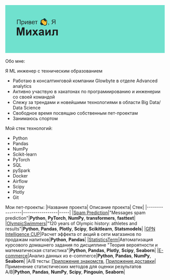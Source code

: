 ![header](header.png)

Обо мне: 

Я ML инженер с техническим образованием
- Работаю в консалтинговой компании Glowbyte в отделе Advanced analytics
- Активно участвую в хакатонах по програмиированию и инженерии со своей командой
- Слежу за трендами и новейшими технологиями в области Big Data/ Data Science
- Свободное время посвящаю собственным пет-проектам
- Занимаюсь спортом 

Мой стек технологий:

- Python
- Pandas
- NumPy
- Scikit-learn
- PyTorch
- SQL
- pySpark
- Docker
- Airflow
- Scipy
- Plotly
- Git

Мои пет-проекты:
|Название проекта| Описание проекта| Стек|
|----------------|-----------------|-----|
|[Spam Prediction](https://github.com/Mihail-Olegovich/Spam-prediction)|"Messages spam prediction"|**Python**, **PyTorch**, **NumPy**, **transformers**, **fasttext**|
|[OlympicSwimmers](https://github.com/Mihail-Olegovich/OlympicSwimmers)|"120 years of Olympic history: athletes and results"|**Python**, **Pandas**, **Plotly**, **Scipy**, **Scikitlearn**, **Statsmodels**|
|[GPN Intelligence CUP](https://github.com/Mihail-Olegovich/GPN_CUP/tree/master)|Расчет эффекта от акций в сети магазинов по продажам напитков|**Python**, **Pandas**|
|[StatisticsTerm](https://github.com/Mihail-Olegovich/StatisticsTerm/tree/master)|Автоматизация курсового домашнего задания по дисциплине "Теория вероятности и математическая статистика"|**Python**, **Pandas**, **Plotly**, **Scipy**, **Seaborn**|
|[E-commerce](https://github.com/Mihail-Olegovich/Karpov_courses_lessons_and_projects/tree/master/Intermediate_project)|Анализ данных из e-commerce|**Python**, **Pandas**, **NumPy**, **Seaborn**|
|A/B тесты: [Приложение знакомств](https://github.com/Mihail-Olegovich/Karpov_courses_lessons_and_projects/blob/master/module_statistics/AB_test_case_1.ipynb), [Приложение доставки](https://github.com/Mihail-Olegovich/Karpov_courses_lessons_and_projects/blob/master/module_statistics/AB_test_case_2.ipynb)|Применение статистических методов для оценки результатов A/B|**Python**, **Pandas**, **NumPy**, **Scipy**, **Pingouin**, **Seaborn**|
